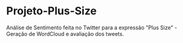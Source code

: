 # Projeto-Plus-Size
Análise de Sentimento feita no Twitter para a expressão "Plus Size" - Geração de WordCloud e avaliação dos tweets.
